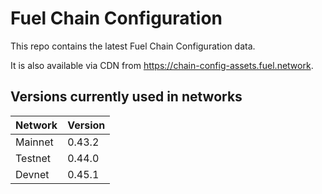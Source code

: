 # Fuel Chain Configuration

This repo contains the latest Fuel Chain Configuration data.

It is also available via CDN from https://chain-config-assets.fuel.network.

## Versions currently used in networks

| Network  | Version |
|----------|---------|
| Mainnet | 0.43.2 |
| Testnet | 0.44.0 |
| Devnet | 0.45.1 |